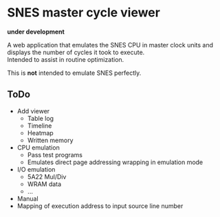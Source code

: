 # SNES master cycle viewer  

**under development**  

A web application that emulates the SNES CPU in master clock units and displays the number of cycles it took to execute.  
Intended to assist in routine optimization.  

This is **not** intended to emulate SNES perfectly.  

## ToDo  

* Add viewer
	* Table log
	* Timeline
	* Heatmap
	* Written memory
* CPU emulation
	* Pass test programs
	* Emulates direct page addressing wrapping in emulation mode
* I/O emulation
	* 5A22 Mul/Div
	* WRAM data
	* ...
* Manual
* Mapping of execution address to input source line number
